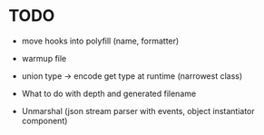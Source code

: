 # TODO

- move hooks into polyfill (name, formatter)
- warmup file
- union type -> encode get type at runtime (narrowest class)

- What to do with depth and generated filename
- Unmarshal (json stream parser with events, object instantiator component)
